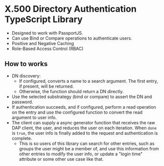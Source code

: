 # X.500 Directory Authentication TypeScript Library

- Designed to work with PassportJS.
- Can use Bind or Compare operations to authenticate users.
- Positive and Negative Caching
- Role-Based Access Control (RBAC)

## How to works

- DN discovery:
  - If configured, converts a name to a search argument. The first entry, if
    present, will be returned.
  - Otherwise, the function should return a DN directly.
- Use the selected substrategy (bind or compare) to assert the DN and password.
- If authentication succeeds, and if configured, perform a read operation on the
  entry and use the configured function to convert the read argument to user
  info.
- The client can supply a async generator function that receives the raw DAP
  client, the user, and reduces the user on each iteration. When `done` is `true`,
  the user info is finally added to the request and authentication is complete.
  - This is so users of this library can search for other entries, such as
    groups the user might be a member of, and use this information from other
    entries to modify the user info, or update a "login time" attribute or some
    other use case like that.
